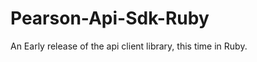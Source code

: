 Pearson-Api-Sdk-Ruby
====================

An Early release of the api client library, this time in Ruby.
